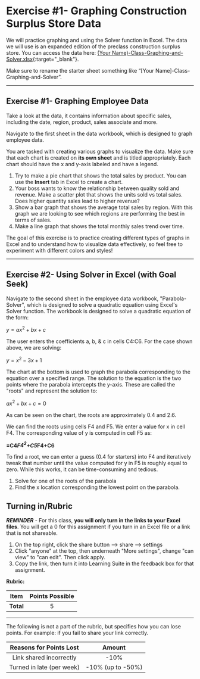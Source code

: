 # Exercise #1- Graphing Construction Surplus Store Data

We will practice graphing and using the Solver function in Excel. The data we will use is an expanded edition of the 
preclass construction surplus store. You can 
access the data here:
[(Your Name)-Class-Graphing-and-Solver.xlsx](%28Your%20Name%29-Class-Graphing-and-Solver.xlsx){:target="_blank"}.

Make sure to rename the starter sheet something like “[Your Name]-Class-Graphing-and-Solver”.

---
## Exercise #1- Graphing Employee Data 

Take a look at the data, it contains information about specific sales, including the date, region, product, sales 
associate and more. 

Navigate to the first sheet in the  data workbook, which is designed to graph employee data. 

You are tasked with creating various graphs to visualize the data. Make sure that each chart is created on **its own 
sheet** and is titled appropriately. Each chart should have the x and y-axis labeled and have a legend. 

1. Try to make a pie chart that shows the total sales by product. You can use the **Insert** tab in Excel to create 
a chart. 
2. Your boss wants to know the relationship between quality sold and revenue. Make a scatter plot that shows the units 
   sold vs total 
   sales.   Does higher quantity sales lead to higher revenue?
3. Show a bar graph that shows the average total sales by region. With this graph we are looking to see which 
   regions are performing the best in terms of sales.
4. Make a line graph that shows the total monthly sales trend over time.

The goal of this exercise is to practice creating different types of graphs in Excel and to understand how to visualize data effectively, so feel free to experiment with different colors and styles! 

---
## Exercise #2- Using Solver in Excel (with Goal Seek)

Navigate to the second sheet in the employee data workbook, "Parabola-Solver", which is designed to solve a 
quadratic 
equation 
using Excel's Solver function.
The workbook is designed to solve a quadratic equation of the form:

$y = ax^2 + bx + c$

The user enters the coefficients a, b, & c in cells C4:C6. For the case shown above, we are solving:

$y = x^2 - 3x + 1$

The chart at the bottom is used to graph the parabola corresponding to the equation over a specified range. The 
solution to the equation is the two points where the parabola intercepts the y-axis. These are called the "roots" and represent the solution to:

$ax^2 + bx + c = 0$

As can be seen on the chart, the roots are approximately 0.4 and 2.6.

We can find the roots using cells F4 and F5. We enter a value for x in cell F4. The corresponding value of y is computed in cell F5 as:

**=C4*F$4^2$+C5*F4+C6**

To find a root, we can enter a guess (0.4 for starters) into F4 and iteratively tweak that number until the value 
computed for y in F5 is roughly equal to zero. While this works, it can be time-consuming and tedious.

1. Solve for one of the roots of the parabola 
2. Find the x location corresponding the lowest point on the parabola.

## Turning in/Rubric

**_REMINDER_** - For this class, **you will only turn in the links to your Excel files**. You will get a 0 for this assignment if you turn in an Excel file or a link that is not shareable. 

1. On the top right, click the share button --> share --> settings
2. Click "anyone" at the top, then underneath "More settings", change "can view" to "can edit". Then click apply. 
3. Copy the link, then turn it into Learning Suite in the feedback box for that assignment.

**Rubric:**

|                      Item                      | Points Possible |
|:----------------------------------------------:|:---------------:|
| <div style="text-align: right">**Total**</div> |        5        |

---

The following is not a part of the rubric, but specifies how you can lose points. For example: if you fail to share your link correctly.

| **Reasons for Points Lost** |    **Amount**     |  
|:---------------------------:|:-----------------:|
|   Link shared incorrectly   |       -10%        |
|  Turned in late (per week)  | -10% (up to -50%) |

